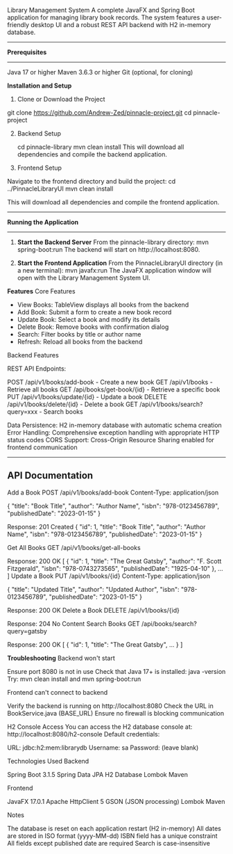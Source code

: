 Library Management System
A complete JavaFX and Spring Boot application for managing library book records. The system features a user-friendly desktop UI and a robust REST API backend with H2 in-memory database.

________________________________________

**Prerequisites**
_________________________________________

Java 17 or higher
Maven 3.6.3 or higher
Git (optional, for cloning)

**Installation and Setup**

1. Clone or Download the Project

  git clone https://github.com/Andrew-Zed/pinnacle-project.git
  cd pinnacle-project

2. Backend Setup

   cd pinnacle-library
   mvn clean install
This will download all dependencies and compile the backend application.

3. Frontend Setup

Navigate to the frontend directory and build the project:
   cd ../PinnacleLibraryUI
   mvn clean install
   
This will download all dependencies and compile the frontend application.

_______________________________________________________________________________________________________________________________________________________________________________________

**Running the Application**
_______________________________________________________________________________________________________________________________________________________________________________________

1. **Start the Backend Server**
   From the pinnacle-library directory:
     mvn spring-boot:run
   The backend will start on http://localhost:8080.

2. **Start the Frontend Application**
   From the PinnacleLibraryUI directory (in a new terminal):
     mvn javafx:run
   The JavaFX application window will open with the Library Management System UI.

**Features**
Core Features

* View Books: TableView displays all books from the backend
* Add Book: Submit a form to create a new book record
* Update Book: Select a book and modify its details
* Delete Book: Remove books with confirmation dialog
* Search: Filter books by title or author name
* Refresh: Reload all books from the backend

Backend Features

REST API Endpoints:

POST /api/v1/books/add-book - Create a new book
GET /api/v1/books - Retrieve all books
GET /api/books/get-book/{id} - Retrieve a specific book
PUT /api/v1/books/update/{id} - Update a book
DELETE /api/v1/books/delete/{id} - Delete a book
GET /api/v1/books/search?query=xxx - Search books


Data Persistence: H2 in-memory database with automatic schema creation
Error Handling: Comprehensive exception handling with appropriate HTTP status codes
CORS Support: Cross-Origin Resource Sharing enabled for frontend communication

______________________________________
API Documentation
--------------------------------------

Add a Book
POST /api/v1/books/add-book
Content-Type: application/json

{
  "title": "Book Title",
  "author": "Author Name",
  "isbn": "978-0123456789",
  "publishedDate": "2023-01-15"
}

Response: 201 Created
{
  "id": 1,
  "title": "Book Title",
  "author": "Author Name",
  "isbn": "978-0123456789",
  "publishedDate": "2023-01-15"
}

Get All Books
GET /api/v1/books/get-all-books

Response: 200 OK
[
  {
    "id": 1,
    "title": "The Great Gatsby",
    "author": "F. Scott Fitzgerald",
    "isbn": "978-0743273565",
    "publishedDate": "1925-04-10"
  },
  ...
]
Update a Book
PUT /api/v1/books/{id}
Content-Type: application/json

{
  "title": "Updated Title",
  "author": "Updated Author",
  "isbn": "978-0123456789",
  "publishedDate": "2023-01-15"
}

Response: 200 OK
Delete a Book
DELETE /api/v1/books/{id}

Response: 204 No Content
Search Books
GET /api/books/search?query=gatsby

Response: 200 OK
[
  {
    "id": 1,
    "title": "The Great Gatsby",
    ...
  }
]

**Troubleshooting**
Backend won't start

Ensure port 8080 is not in use
Check that Java 17+ is installed: java -version
Try: mvn clean install and mvn spring-boot:run

Frontend can't connect to backend

Verify the backend is running on http://localhost:8080
Check the URL in BookService.java (BASE_URL)
Ensure no firewall is blocking communication

H2 Console Access
You can access the H2 database console at:
http://localhost:8080/h2-console
Default credentials:

URL: jdbc:h2:mem:librarydb
Username: sa
Password: (leave blank)

Technologies Used
Backend

Spring Boot 3.1.5
Spring Data JPA
H2 Database
Lombok
Maven

Frontend

JavaFX 17.0.1
Apache HttpClient 5
GSON (JSON processing)
Lombok
Maven

Notes

The database is reset on each application restart (H2 in-memory)
All dates are stored in ISO format (yyyy-MM-dd)
ISBN field has a unique constraint
All fields except published date are required
Search is case-insensitive
